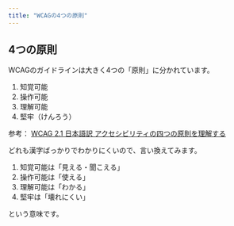 ```yaml
---
title: "WCAGの4つの原則"
---
```


## 4つの原則

WCAGのガイドラインは大きく4つの「原則」に分かれています。

1. 知覚可能
2. 操作可能
3. 理解可能
4. 堅牢（けんろう）

参考： [WCAG 2.1 日本語訳 アクセシビリティの四つの原則を理解する](https://waic.jp/translations/WCAG21/Understanding/intro#understanding-the-four-principles-of-accessibility)

どれも漢字ばっかりでわかりにくいので、言い換えてみます。

1. 知覚可能は「見える・聞こえる」
2. 操作可能は「使える」
3. 理解可能は「わかる」
4. 堅牢は「壊れにくい」

という意味です。
